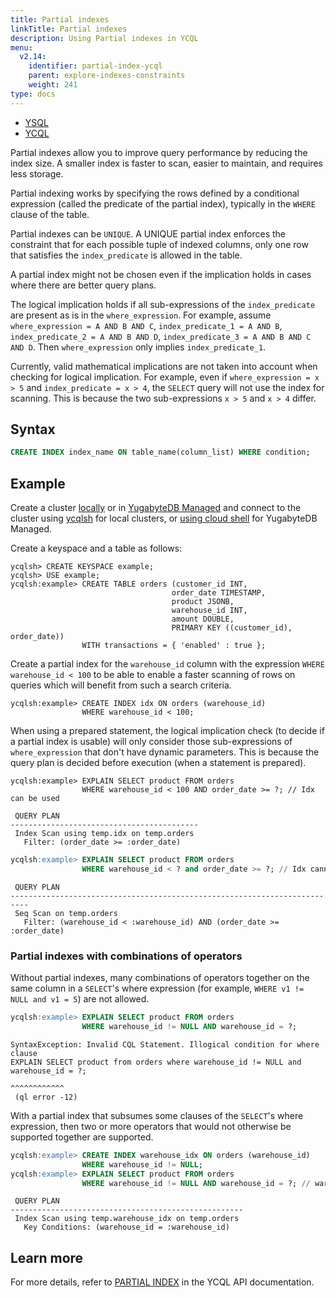 ```yaml
---
title: Partial indexes
linkTitle: Partial indexes
description: Using Partial indexes in YCQL
menu:
  v2.14:
    identifier: partial-index-ycql
    parent: explore-indexes-constraints
    weight: 241
type: docs
---
```


<ul class="nav nav-tabs-alt nav-tabs-yb">
  <li >
    <a href="../partial-index-ysql/" class="nav-link">
      <i class="icon-postgres" aria-hidden="true"></i>
      YSQL
    </a>
  </li>

  <li >
    <a href="../partial-index-ycql/" class="nav-link active">
      <i class="icon-cassandra" aria-hidden="true"></i>
      YCQL
    </a>
  </li>
</ul>

Partial indexes allow you to improve query performance by reducing the index size. A smaller index is faster to scan, easier to maintain, and requires less storage.

Partial indexing works by specifying the rows defined by a conditional expression (called the predicate of the partial index), typically in the `WHERE` clause of the table.

Partial indexes can be `UNIQUE`. A UNIQUE partial index enforces the constraint that for each possible tuple of indexed columns, only one row that satisfies the `index_predicate` is allowed in the table.

A partial index might not be chosen even if the implication holds in cases where there are better query plans.

The logical implication holds if all sub-expressions of the `index_predicate` are present as is in the `where_expression`. For example, assume `where_expression = A AND B AND C`, `index_predicate_1 = A AND B`, `index_predicate_2 = A AND B AND D`, `index_predicate_3 = A AND B AND C AND D`. Then `where_expression` only implies `index_predicate_1`.

Currently, valid mathematical implications are not taken into account when checking for logical implication. For example, even if `where_expression = x > 5` and `index_predicate = x > 4`, the `SELECT` query will not use the index for scanning. This is because the two sub-expressions `x > 5` and `x > 4` differ.

## Syntax

```sql
CREATE INDEX index_name ON table_name(column_list) WHERE condition;
```

## Example

Create a cluster [locally](/preview/tutorials/quick-start/) or in [YugabyteDB Managed](../../../yugabyte-cloud/cloud-basics/create-clusters-free/) and connect to the cluster using [ycqlsh](../../../admin/ycqlsh/) for local clusters, or [using cloud shell](../../../yugabyte-cloud/cloud-connect/connect-cloud-shell/) for YugabyteDB Managed.

Create a keyspace and a table as follows:

```cql
ycqlsh> CREATE KEYSPACE example;
ycqlsh> USE example;
ycqlsh:example> CREATE TABLE orders (customer_id INT,
                                    order_date TIMESTAMP,
                                    product JSONB,
                                    warehouse_id INT,
                                    amount DOUBLE,
                                    PRIMARY KEY ((customer_id), order_date))
                WITH transactions = { 'enabled' : true };
```

Create a partial index for the `warehouse_id` column with the expression `WHERE warehouse_id < 100` to be able to enable a faster scanning of rows on queries which will benefit from such a search criteria.

```cql
ycqlsh:example> CREATE INDEX idx ON orders (warehouse_id)
                WHERE warehouse_id < 100;
```

When using a prepared statement, the logical implication check (to decide if a partial index is usable) will only consider those sub-expressions of `where_expression` that don't have dynamic parameters. This is because the query plan is decided before execution (when a statement is prepared).

```cql
ycqlsh:example> EXPLAIN SELECT product FROM orders
                WHERE warehouse_id < 100 AND order_date >= ?; // Idx can be used
```

```output
 QUERY PLAN
------------------------------------------
 Index Scan using temp.idx on temp.orders
   Filter: (order_date >= :order_date)

```

```sql
ycqlsh:example> EXPLAIN SELECT product FROM orders
                WHERE warehouse_id < ? and order_date >= ?; // Idx cannot be used
```

```output
 QUERY PLAN
--------------------------------------------------------------------------
 Seq Scan on temp.orders
   Filter: (warehouse_id < :warehouse_id) AND (order_date >= :order_date)
```

### Partial indexes with combinations of operators

Without partial indexes, many combinations of operators together on the same column in a `SELECT`'s where expression (for example, `WHERE v1 != NULL and v1 = 5`) are not allowed.

```sql
ycqlsh:example> EXPLAIN SELECT product FROM orders
                WHERE warehouse_id != NULL AND warehouse_id = ?;
```

```output
SyntaxException: Invalid CQL Statement. Illogical condition for where clause
EXPLAIN SELECT product from orders where warehouse_id != NULL and warehouse_id = ?;
                                                                  ^^^^^^^^^^^^
 (ql error -12)
```

With a partial index that subsumes some clauses of the `SELECT`'s where expression, then two or more operators that would not otherwise be supported together are supported.

```sql
ycqlsh:example> CREATE INDEX warehouse_idx ON orders (warehouse_id)
                WHERE warehouse_id != NULL;
ycqlsh:example> EXPLAIN SELECT product FROM orders
                WHERE warehouse_id != NULL AND warehouse_id = ?; // warehouse_idx can be used
```

```output
 QUERY PLAN
----------------------------------------------------
 Index Scan using temp.warehouse_idx on temp.orders
   Key Conditions: (warehouse_id = :warehouse_id)
```

## Learn more

For more details, refer to [PARTIAL INDEX](../../../api/ycql/ddl_create_index/#partial-index) in the YCQL API documentation.
